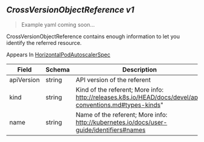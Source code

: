 ## *CrossVersionObjectReference v1*

> Example yaml coming soon...



CrossVersionObjectReference contains enough information to let you identify the referred resource.

<aside class="notice">
Appears In  <a href="#horizontalpodautoscalerspec-v1">HorizontalPodAutoscalerSpec</a> </aside>

Field        | Schema     | Description
------------ | ---------- | -----------
apiVersion | string | API version of the referent
kind | string | Kind of the referent; More info: http://releases.k8s.io/HEAD/docs/devel/api-conventions.md#types-kinds"
name | string | Name of the referent; More info: http://kubernetes.io/docs/user-guide/identifiers#names

